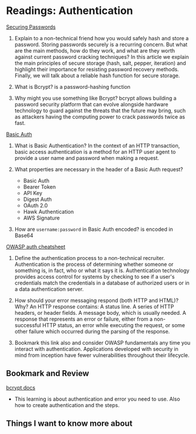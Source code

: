 Readings: Authentication
========================

[Securing Passwords](https://thehackernews.com/2014/04/securing-passwords-with-bcrypt-hashing.html)

1. Explain to a non-technical friend how you would safely hash and store a password.
    Storing passwords securely is a recurring concern.
    But what are the main methods, how do they work, and what are they worth against current password cracking techniques?
    In this article we explain the main principles of secure storage (hash, salt, pepper, iteration) and highlight their importance for resisting password recovery methods. Finally, we will talk about a reliable hash function for secure storage.

2. What is Bcrypt?
    is a password-hashing function  

3. Why might you use something like Bcrypt?
    bcrypt allows building a password security platform that can evolve alongside hardware technology to guard against the threats that the future may bring, such as attackers having the computing power to crack passwords twice as fast.

[Basic Auth](https://en.wikipedia.org/wiki/Basic_access_authentication)

1. What is Basic Authentication?
    In the context of an HTTP transaction, basic access authentication is a method for an HTTP user agent to provide a user name and password when making a request.

2. What properties are necessary in the header of a Basic Auth request?
    * Basic Auth
    * Bearer Token
    * API Key
    * Digest Auth
    * OAuth 2.0
    * Hawk Authentication
    * AWS Signature

3. How are `username:password` in Basic Auth encoded?
    is encoded in Base64

[OWASP auth cheatsheet](https://www.owasp.org/index.php/Authentication_Cheat_Sheet)

1. Define the authentication process to a non-technical recruiter.
    Authentication is the process of determining whether someone or something is, in fact, who or what it says it is. Authentication technology provides access control for systems by checking to see if a user's credentials match the credentials in a database of authorized users or in a data authentication server.

2. How should your error messaging respond (both HTTP and HTML)? Why?
    An HTTP response contains: A status line. A series of HTTP headers, or header fields. A message body, which is usually needed.
    A response that represents an error or failure, either from a non-successful HTTP status, an error while executing the request, or some other failure which occurred during the parsing of the response.

3. Bookmark this link also and consider OWASP fundamentals any time you interact with authentication. Applications developed with security in mind from inception have fewer vulnerabilities throughout their lifecycle.

Bookmark and Review
-------------------

[bcrypt docs](https://www.npmjs.com/package/bcrypt)

* This learning is about authentication and error you need to use. Also how to create authentication and the steps.

## Things I want to know more about